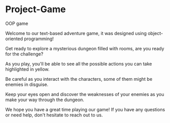 # Project-Game
OOP game

Welcome to our text-based adventure game, it was designed using object-oriented programming!

Get ready to explore a mysterious dungeon filled with rooms, are you ready for the challenge?

As you play, you'll be able to see all the possible actions you can take highlighted in yellow.

Be careful as you interact with the characters, some of them might be enemies in disguise.

Keep your eyes open and discover the weaknesses of your enemies as you make your way through the dungeon.

We hope you have a great time playing our game! If you have any questions or need help, don't hesitate to reach out to us.
